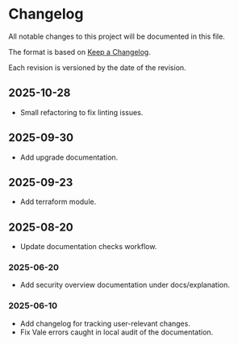 # Changelog

All notable changes to this project will be documented in this file.

The format is based on [Keep a Changelog](https://keepachangelog.com/en/1.1.0/).

Each revision is versioned by the date of the revision.

## 2025-10-28

- Small refactoring to fix linting issues.

## 2025-09-30

- Add upgrade documentation.

## 2025-09-23

- Add terraform module.

## 2025-08-20

- Update documentation checks workflow.

### 2025-06-20

- Add security overview documentation under docs/explanation.

### 2025-06-10

- Add changelog for tracking user-relevant changes.
- Fix Vale errors caught in local audit of the documentation.
